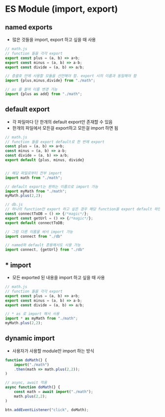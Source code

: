 # ES Module (import, export)

## named exports
- 많은 것들을 import, export 하고 싶을 때 사용

```js
// math.js
// function 들을 각각 export
export const plus = (a, b) => a+b;
export const minus = (a, b) => a-b;
export const divide = (a, b) => a/b;

// 증괄호 안에 사용할 모듈을 선언해야 함. export 시의 이름과 동일해야 함
import {plus,minus,divide} from "./math";

// as 를 붙여 이름 변경 가능
import {plus as add} from "./math";
```


## default export
- 각 파일마다 단 한개의 default export만 존재할 수 있음
- 한개의 파일에서 모든걸 export하고 모든걸 import 하면 됨

```js
// math.js
// function 들을 export default로 한 번에 export
const plus = (a, b) => a+b;
const minus = (a, b) => a-b;
const divide = (a, b) => a/b;
export default {plus, minus, divide}


// 해당 파일로부터 전부 import
import math from "./math";

// default export는 원하는 이름으로 import 가능
import myMath from "./math";
myMath.plus(2,2);
```

```js
// db.js
// 하나의 function만 export 하고 싶은 경우 해당 function을 export default 하면 됨
const connectToDB = () => {/*magic*/};
export const getUrl = () => {/*magic*/};
export default connectToDB; 

// 그럼 다른 이름을 써서 import 가능
import connect from "./db"

// named와 default 혼용해서도 사용 가능
import connect, {getUrl} from "./db"
```

## * import
- 모든 exported 된 내용을 import 하고 싶을 때 사용

```js
// math.js
// function 들을 각각 export
export const plus = (a, b) => a+b;
export const minus = (a, b) => a-b;
export const divide = (a, b) => a/b;

// * as 로 import 해서 사용
import * as myMath from "./math";
myMath.plus(2,2);
```

## dynamic import
- 사용자가 사용할 module만 import 하는 방식

```js
function doMath(} {
    import("./math")
    .then(math => math.plus(2,2));
)

// async, await 적용
async function doMath(} {
    const math = await import("./math");
    math.plus(2,2);
)

btn.addEventListener("click", doMath);
```